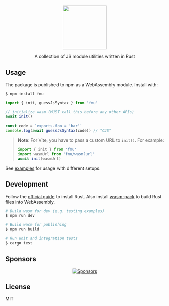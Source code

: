 <br>

<p align="center">
  <picture>
    <source media="(prefers-color-scheme: dark)" srcset="https://user-images.githubusercontent.com/34116392/179419080-7ef828f6-6f83-429c-ae4b-3d8e40976c4d.svg" height="140">
    <img src="https://user-images.githubusercontent.com/34116392/179418976-8154b41b-087a-4a5a-9254-639707e48a4e.svg" height="140">
  </picture>
</p>

<p align="center">
  A collection of JS module utilities written in Rust
</p>

## Usage

The package is published to npm as a WebAssembly module. Install with:

```bash
$ npm install fmu
```

```js
import { init, guessJsSyntax } from 'fmu'

// initialize wasm (MUST call this before any other APIs)
await init()

const code = `exports.foo = 'bar'`
console.log(await guessJsSyntax(code)) // "CJS"
```

> **Note**: For Vite, you have to pass a custom URL to `init()`. For example:
>
> ```js
> import { init } from 'fmu'
> import wasmUrl from 'fmu/wasm?url'
> await init(wasmUrl)
> ```

See [examples](./examples/) for usage with different setups.

## Development

Follow the [official guide](https://www.rust-lang.org/tools/install) to install Rust. Also install [wasm-pack](https://rustwasm.github.io/wasm-pack/installer/) to build Rust files into WebAssembly.

```bash
# Build wasm for dev (e.g. testing examples)
$ npm run dev

# Build wasm for publishing
$ npm run build

# Run unit and integration tests
$ cargo test
```

## Sponsors

<p align="center">
  <a href="https://bjornlu.com/sponsor">
    <img src="https://bjornlu.com/sponsors.svg" alt="Sponsors" />
  </a>
</p>

## License

MIT
